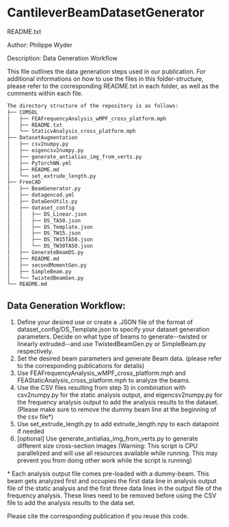 # CantileverBeamDatasetGenerator
README.txt

Author: Philippe Wyder

Description: Data Generation Workflow

This file outlines the data generation steps used in our publication. For additional informations on how to use the files in this folder-structure, please refer to the corresponding README.txt in each folder, as well as the comments within each file.
```bash
The directory structure of the repository is as follows:
├── COMSOL
│   ├── FEAFrequencyAnalysis_wMPF_cross_platform.mph
│   ├── README.txt
│   └── StaticvAnalysis_cross_platform.mph
├── DatasetAugmentation
│   ├── csv2numpy.py
│   ├── eigencsv2numpy.py
│   ├── generate_antialias_img_from_verts.py
│   ├── PyTorchNN.yml
│   ├── README.md
│   └── set_extrude_length.py
├── FreeCAD
│   ├── BeamGenerator.py
│   ├── datagencad.yml
│   ├── DataGenUtils.py
│   ├── dataset_config
│   │   ├── DS_Linear.json
│   │   ├── DS_TA50.json
│   │   ├── DS_Template.json
│   │   ├── DS_TW15.json
│   │   ├── DS_TW15TA50.json
│   │   └── DS_TW30TA50.json
│   ├── GenerateBeamDS.py
│   ├── README.md
│   ├── secondMomentGen.py
│   ├── SimpleBeam.py
│   └── TwistedBeamGen.py
└── README.md
```
## Data Generation Workflow:
1) Define your desired use or create a .JSON file of the format of dataset_config/DS_Template.json to specify your dataset generation parameters.
Decide on what type of beams to generate--twisted or linearly extruded--and use TwistedBeamGen.py or SimpleBeam.py respectively.
2) Set the desired beam parameters and generate Beam data. (please refer to the corresponding publications for details)
3) Use FEAFrequencyAnalysis_wMPF_cross_platform.mph and FEAStaticAnalysis_cross_platform.mph to analyze the beams.
4) Use the CSV files resulting from step 3) in combination with csv2numpy.py for the static analysis output, and eigencsv2numpy.py for the frequency analysis output to add the analysis results to the dataset. (Please make sure to remove the dummy beam line at the beginning of the csv file\*)
5) Use set_extrude_length.py to add extrude_length.npy to each datapoint if needed
6) [optional] Use generate_antialias_img_from_verts.py to generate different size cross-section images (Warning: This script is CPU parallelized and will use all resources available while running. This may prevent you from doing other work while the script is running)


\* Each analysis output file comes pre-loaded with a dummy-beam. This beam gets analyzed first and occupies the first data line in analysis output file of the static analysis and the first three data lines in the output file of the frequency analysis. These lines need to be removed before using the CSV file to add the analysis results to the data set.


Please cite the corresponding publication if you reuse this code.

